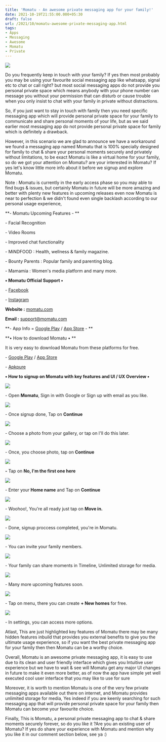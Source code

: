```yaml
---
title: 'Momatu - An awesome private messaging app for your family!'
date: 2021-10-19T21:55:00.000+05:30
draft: false
url: /2021/10/momatu-awesome-private-messaging-app.html
tags: 
- Apps
- Messaging
- Awesome
- Momatu
- Private
---
```


 [![](https://lh3.googleusercontent.com/-1KbPCxGy3vM/YW7xaa1CCwI/AAAAAAAAG_w/qxzOiPZNKfkbwWwTyBlCHw9yZRVxv6qRQCLcBGAsYHQ/s1600/1634660706850688-0.png)](https://lh3.googleusercontent.com/-1KbPCxGy3vM/YW7xaa1CCwI/AAAAAAAAG_w/qxzOiPZNKfkbwWwTyBlCHw9yZRVxv6qRQCLcBGAsYHQ/s1600/1634660706850688-0.png) 

  

Do you frequently keep in touch with your family? If yes then most probably you may be using your favourite social messaging app like whatsapp, signal etc to chat or call right? but most social messaging apps do not provide you personal private space which means anybody with your phone number can message you without your permission that can disturb or cause trouble when you only insist to chat with your family in private without distractions.

  

So, if you just want to stay in touch with family then you need specific messaging app which will provide personal private space for your family to communicate and share personal moments of your life, but as we said earlier most messaging app do not provide personal private space for family which is definitely a drawback.

  

However, in this scenario we are glad to announce we have a workaround we found a messaging app named Momatu that is 100% specially designed for family to chat & share your personal moments securely and privately without limitations, to be exact Momatu is like a virtual home for your family, so do we got your attention on Momatu? are your interested in Momatu? If yes let's know little more info about it before we signup and explore Momatu.

  

Note : Momatu is currently in the early access phase so you may able to find bugs & issues, but certainly Momatu in future will be more amazing and better with plenty new features in upcoming releases even now Momatu is near to perfection & we didn't found even single backlash according to our personal usage experience, 

**\- Momatu Upcoming Features - **

  

\- Facial Recognition

  

\- Video Rooms

  

\- Improved chat functionality

  

\- MiNDFOOD : Health, wellness & family magazine. 

  

\- Bounty Parents : Popular family and parenting blog.

  

\- Mamamia : Women's media platform and many more.

  

**• Momatu Official Support •**

  

\- [Facebook](https://www.facebook.com/momatuapp/)

\- [Instagram](https://www.instagram.com/momatuapp/)

**Website :** [momatu.com](https://www.momatu.com/)

**Email :** [support@momatu.com](mailto:support@momatu.com)

**\- App Info = [Google Play](https://play.google.com/store/apps/details?id=com.momatu.android) / [App Store](https://play.google.com/store/apps/details?id=com.momatu.android) - **

**• How to download Momatu • **

It is very easy to download Momatu from these platforms for free.

  

\- [Google Play](https://play.google.com/store/apps/details?id=com.momatu.android) / [App Store](https://play.google.com/store/apps/details?id=com.momatu.android)

\- [Apkpure](https://m.apkpure.com/momatu-private-family-messaging/com.momatu.android/amp)

  

**• How to signup on Momatu with key features and UI / UX Overview •**

 **[![](https://lh3.googleusercontent.com/-4UU5RC4G9qQ/YW7xY_bR61I/AAAAAAAAG_s/-tsD99uc9fA-b765D76ra_z6PFCNgp2ZQCLcBGAsYHQ/s1600/1634660699148971-1.png)](https://lh3.googleusercontent.com/-4UU5RC4G9qQ/YW7xY_bR61I/AAAAAAAAG_s/-tsD99uc9fA-b765D76ra_z6PFCNgp2ZQCLcBGAsYHQ/s1600/1634660699148971-1.png)** 

\- Open **Momatu**, Sign in with Google or Sign up with email as you like.

  

 [![](https://lh3.googleusercontent.com/-AYrjpAYYGKQ/YW7xW5Q1r0I/AAAAAAAAG_o/j378TnPNMsEUjBSgrQgjxLjUUtAOKAYxgCLcBGAsYHQ/s1600/1634660693350628-2.png)](https://lh3.googleusercontent.com/-AYrjpAYYGKQ/YW7xW5Q1r0I/AAAAAAAAG_o/j378TnPNMsEUjBSgrQgjxLjUUtAOKAYxgCLcBGAsYHQ/s1600/1634660693350628-2.png) 

  

\- Once signup done, Tap on **Continue**

  

 [![](https://lh3.googleusercontent.com/-grrVOYswlAI/YW7xVcaW7KI/AAAAAAAAG_k/WuPYee2jNPMTqPqkrIFAnV1qKwKKmVYBQCLcBGAsYHQ/s1600/1634660688451557-3.png)](https://lh3.googleusercontent.com/-grrVOYswlAI/YW7xVcaW7KI/AAAAAAAAG_k/WuPYee2jNPMTqPqkrIFAnV1qKwKKmVYBQCLcBGAsYHQ/s1600/1634660688451557-3.png) 

  

\- Choose a photo from your gallery, or tap on I'll do this later.

  

 [![](https://lh3.googleusercontent.com/-C2ijHUSrfmA/YW7xUJAKqAI/AAAAAAAAG_c/BYGDEbcMVgoDqs8QtHk1Dio8dGJzYeEKQCLcBGAsYHQ/s1600/1634660684131180-4.png)](https://lh3.googleusercontent.com/-C2ijHUSrfmA/YW7xUJAKqAI/AAAAAAAAG_c/BYGDEbcMVgoDqs8QtHk1Dio8dGJzYeEKQCLcBGAsYHQ/s1600/1634660684131180-4.png) 

  

\- Once, you choose photo, tap on **Continue**

 **[![](https://lh3.googleusercontent.com/-VBff3p5vXyY/YW7xTLrpM5I/AAAAAAAAG_Y/N9C3ZCZ-5_EtapOOxKY40qbQHA3_YDy_QCLcBGAsYHQ/s1600/1634660679152896-5.png)](https://lh3.googleusercontent.com/-VBff3p5vXyY/YW7xTLrpM5I/AAAAAAAAG_Y/N9C3ZCZ-5_EtapOOxKY40qbQHA3_YDy_QCLcBGAsYHQ/s1600/1634660679152896-5.png)** 

**\-** Tap on **No, I'm the first one here**

  

 **[![](https://lh3.googleusercontent.com/-Kg1yA-VGJBk/YW7xR38Y-VI/AAAAAAAAG_U/E1HwQ2BI-3Qg_-g1WGEZOHeDxN093K6AACLcBGAsYHQ/s1600/1634660673810739-6.png)](https://lh3.googleusercontent.com/-Kg1yA-VGJBk/YW7xR38Y-VI/AAAAAAAAG_U/E1HwQ2BI-3Qg_-g1WGEZOHeDxN093K6AACLcBGAsYHQ/s1600/1634660673810739-6.png)** 

\- Enter your **Home name** and Tap on **Continue**

  

 [![](https://lh3.googleusercontent.com/-n452DoVxtV8/YW7xQciM4PI/AAAAAAAAG_Q/X4SfL3W3sI8jtqOVT4tRK9IVGNjYmVe3QCLcBGAsYHQ/s1600/1634660668983041-7.png)](https://lh3.googleusercontent.com/-n452DoVxtV8/YW7xQciM4PI/AAAAAAAAG_Q/X4SfL3W3sI8jtqOVT4tRK9IVGNjYmVe3QCLcBGAsYHQ/s1600/1634660668983041-7.png) 

  

\- Woohoo!, You're all ready just tap on **Move in.**

 **[![](https://lh3.googleusercontent.com/-_yrW2gBQxZo/YW7xNQ6Dg4I/AAAAAAAAG_M/dgLtuzgVGNoktlXx6LvjcpRHBuKm5mhEgCLcBGAsYHQ/s1600/1634660627874698-8.png)](https://lh3.googleusercontent.com/-_yrW2gBQxZo/YW7xNQ6Dg4I/AAAAAAAAG_M/dgLtuzgVGNoktlXx6LvjcpRHBuKm5mhEgCLcBGAsYHQ/s1600/1634660627874698-8.png)** 

  

\- Done, signup proccess completed, you're in Momatu.

  

 [![](https://lh3.googleusercontent.com/-3jLGRU7rUl4/YW7xE7sTBaI/AAAAAAAAG_I/vxKVVjZILP8lD6nZtrPSnzgE2zAj44ikQCLcBGAsYHQ/s1600/1634660532596631-9.png)](https://lh3.googleusercontent.com/-3jLGRU7rUl4/YW7xE7sTBaI/AAAAAAAAG_I/vxKVVjZILP8lD6nZtrPSnzgE2zAj44ikQCLcBGAsYHQ/s1600/1634660532596631-9.png) 

  

\- You can invite your family members.

  

 [![](https://lh3.googleusercontent.com/-QSLZkiyPoC0/YW7wtGdHhWI/AAAAAAAAG-8/Y7TxzEV8454TEX8BHL8b_-2cZYBavnm-QCLcBGAsYHQ/s1600/1634660523204707-10.png)](https://lh3.googleusercontent.com/-QSLZkiyPoC0/YW7wtGdHhWI/AAAAAAAAG-8/Y7TxzEV8454TEX8BHL8b_-2cZYBavnm-QCLcBGAsYHQ/s1600/1634660523204707-10.png) 

  

  

\- Your family can share moments in Timeline, Unlimited storage for media.

  

 [![](https://lh3.googleusercontent.com/-nTWMSv7oYUA/YW7wqujWZMI/AAAAAAAAG-4/IQkWVA7DI2AbB3XWCUfZUyBf-DJjkdcngCLcBGAsYHQ/s1600/1634660210688260-11.png)](https://lh3.googleusercontent.com/-nTWMSv7oYUA/YW7wqujWZMI/AAAAAAAAG-4/IQkWVA7DI2AbB3XWCUfZUyBf-DJjkdcngCLcBGAsYHQ/s1600/1634660210688260-11.png) 

  

  

\- Many more upcoming features soon. 

  

 [![](https://lh3.googleusercontent.com/-3Tt0u-Gk5c4/YW7vcsuNaYI/AAAAAAAAG-w/rvxde3Dgr6sPthho78Q8EKSkMcnlR5MIQCLcBGAsYHQ/s1600/1634660101001590-12.png)](https://lh3.googleusercontent.com/-3Tt0u-Gk5c4/YW7vcsuNaYI/AAAAAAAAG-w/rvxde3Dgr6sPthho78Q8EKSkMcnlR5MIQCLcBGAsYHQ/s1600/1634660101001590-12.png) 

  

  

  

\- Tap on menu, there you can create **\+ New homes** for free.

  

 [![](https://lh3.googleusercontent.com/-SXd8PBK78ng/YW7vBLSmezI/AAAAAAAAG-o/7xQlyrzQJQEvHxJAnAJdDf0NRjLch3XygCLcBGAsYHQ/s1600/1634660080029957-13.png)](https://lh3.googleusercontent.com/-SXd8PBK78ng/YW7vBLSmezI/AAAAAAAAG-o/7xQlyrzQJQEvHxJAnAJdDf0NRjLch3XygCLcBGAsYHQ/s1600/1634660080029957-13.png) 

  

\- In settings, you can access more options.

  

Atlast, This are just highlighted key features of Momatu there may be many hidden features inbuild that provides you external benefits to give you the ultimate usage experience, so if you want the best private messaging app for your family then then Momatu can be a worthy choice.

  

Overall, Momatu is an awesome private messaging app, it is easy to use due to its clean and user friendly interface which gives you Intuitive user experience but we have to wait & see will Momatu get any major UI changes in future to make it even more better, as of now the app have simple yet well executed cool user interface that you may like to use for sure

  

Moreover, it is worth to mention Momatu is one of the very few private messaging apps available out there on internet, and Momatu provides unlimited storage for media, Yes indeed if you are keenly searching for such messaging app that will provide personal private space for your family then Momatu can become your favourite choice.

  

Finally, This is Momatu, a personal private messaging app to chat & share moments securely forever, so do you like it ?Are you an existing user of Momatu? If yes do share your experience with Momatu and mention why you like it in our comment section below, see ya :)